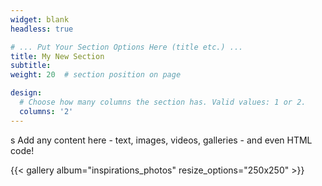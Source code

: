 ```yaml
---
widget: blank
headless: true

# ... Put Your Section Options Here (title etc.) ...
title: My New Section
subtitle:
weight: 20  # section position on page

design:
  # Choose how many columns the section has. Valid values: 1 or 2.
  columns: '2'
---
```

s
Add any content here - text, images, videos, galleries - and even HTML code!


{{< gallery album="inspirations_photos" resize_options="250x250" >}}

